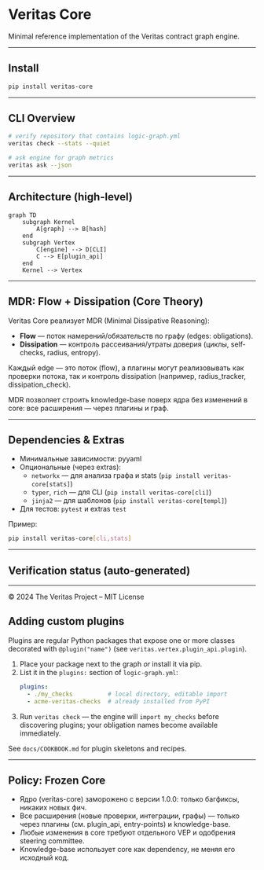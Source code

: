 # Veritas Core

Minimal reference implementation of the Veritas contract graph engine.

---
## Install
```bash
pip install veritas-core
```

---
## CLI Overview
```bash
# verify repository that contains logic-graph.yml
veritas check --stats --quiet

# ask engine for graph metrics
veritas ask --json
```

---
## Architecture (high-level)
```mermaid
graph TD
    subgraph Kernel
        A[graph] --> B[hash]
    end
    subgraph Vertex
        C[engine] --> D[CLI]
        C --> E[plugin_api]
    end
    Kernel --> Vertex
```

---
## MDR: Flow + Dissipation (Core Theory)

Veritas Core реализует MDR (Minimal Dissipative Reasoning):
- **Flow** — поток намерений/обязательств по графу (edges: obligations).
- **Dissipation** — контроль рассеивания/утраты доверия (циклы, self-checks, radius, entropy).

Каждый edge — это поток (flow), а плагины могут реализовывать как проверки потока, так и контроль dissipation (например, radius_tracker, dissipation_check).

MDR позволяет строить knowledge-base поверх ядра без изменений в core: все расширения — через плагины и граф.

---
## Dependencies & Extras

- Минимальные зависимости: pyyaml
- Опциональные (через extras):
  - `networkx` — для анализа графа и stats (`pip install veritas-core[stats]`)
  - `typer`, `rich` — для CLI (`pip install veritas-core[cli]`)
  - `jinja2` — для шаблонов (`pip install veritas-core[templ]`)
- Для тестов: `pytest` и extras `test`

Пример:
```bash
pip install veritas-core[cli,stats]
```

---
## Verification status (auto-generated)
<!-- STATUS-START -->
<!-- STATUS-END -->

---
© 2024 The Veritas Project – MIT License

## Adding custom plugins
Plugins are regular Python packages that expose one or more classes decorated with `@plugin("name")` (see `veritas.vertex.plugin_api.plugin`).

1. Place your package next to the graph *or* install it via pip.
2. List it in the `plugins:` section of `logic-graph.yml`:
   ```yaml
   plugins:
     - ./my_checks          # local directory, editable import
     - acme-veritas-checks  # already installed from PyPI
   ```
3. Run `veritas check` — the engine will `import my_checks` before discovering plugins; your obligation names become available immediately.

See `docs/COOKBOOK.md` for plugin skeletons and recipes.

---
## Policy: Frozen Core

- Ядро (veritas-core) заморожено с версии 1.0.0: только багфиксы, никаких новых фич.
- Все расширения (новые проверки, интеграции, графы) — только через плагины (см. plugin_api, entry-points) и knowledge-base.
- Любые изменения в core требуют отдельного VEP и одобрения steering committee.
- Knowledge-base использует core как dependency, не меняя его исходный код.
